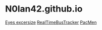 # N0lan42.github.io
<a href="https://github.com/N0lan42/EyeMovementExercise">Eyes excersize</a>
<a href="https://github.com/N0lan42/RealTimeBusTracker">RealTimeBusTracker</a>
<a href="https://github.com/N0lan42/PacMen">PacMen</a>
